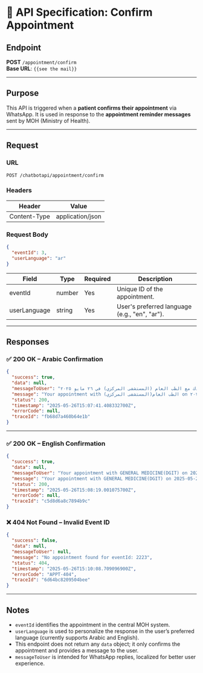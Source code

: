 # 📘 API Specification: Confirm Appointment

## Endpoint
**POST** `/appointment/confirm`  
**Base URL**: `{{see the mail}}`

---

## Purpose
This API is triggered when a **patient confirms their appointment** via WhatsApp. It is used in response to the **appointment reminder messages** sent by MOH (Ministry of Health).

---

## Request

### URL
```
POST /chatbotapi/appointment/confirm
```

### Headers
| Header        | Value              |
|---------------|--------------------|
| Content-Type  | application/json   |

### Request Body
```json
{
  "eventId": 3,
  "userLanguage": "ar"
}
```

| Field         | Type     | Required | Description                                    |
|---------------|----------|----------|------------------------------------------------|
| eventId       | number   | Yes      | Unique ID of the appointment.                 |
| userLanguage  | string   | Yes      | User's preferred language (e.g., "en", "ar"). |

---

## Responses

### ✅ 200 OK – Arabic Confirmation

```json
{
  "success": true,
  "data": null,
  "messageToUser": "تم تأكيد موعدك مع الطب العام (المستشفى المركزي) في ٢٦ مايو ٢٠٢٥",
  "message": "Your appointment with الطب العام(المستشفى المركزي) on ٢٦ مايو ٢٠٢٥ is confirmed",
  "status": 200,
  "timestamp": "2025-05-26T15:07:41.408332700Z",
  "errorCode": null,
  "traceId": "fb68d7a460b64e1b"
}
```

---

### ✅ 200 OK – English Confirmation

```json
{
  "success": true,
  "data": null,
  "messageToUser": "Your appointment with GENERAL MEDICINE(DGIT) on 2025-05-26 is confirmed",
  "message": "Your appointment with GENERAL MEDICINE(DGIT) on 2025-05-26 is confirmed",
  "status": 200,
  "timestamp": "2025-05-26T15:08:19.001075700Z",
  "errorCode": null,
  "traceId": "c5d8d6a8c7894b9c"
}
```

### ❌ 404 Not Found – Invalid Event ID

```json
{
  "success": false,
  "data": null,
  "messageToUser": null,
  "message": "No appointment found for eventId: 2223",
  "status": 404,
  "timestamp": "2025-05-26T15:10:08.709096900Z",
  "errorCode": "APPT-404",
  "traceId": "6d64bc8209504bee"
}
```


---

## Notes
- `eventId` identifies the appointment in the central MOH system.
- `userLanguage` is used to personalize the response in the user’s preferred language (currently supports Arabic and English).
- This endpoint does not return any `data` object; it only confirms the appointment and provides a message to the user.
- `messageToUser` is intended for WhatsApp replies, localized for better user experience.
